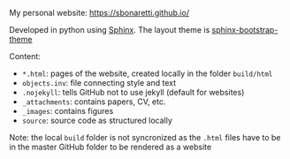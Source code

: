 My personal website: https://sbonaretti.github.io/   

Developed in python using [Sphinx](http://www.sphinx-doc.org/en/master/). The layout theme is [sphinx-bootstrap-theme](https://pypi.org/project/sphinx-bootstrap-theme/)

Content:

- `*.html`: pages of the website, created locally in the folder `build/html`  
- `objects.inv`: file connecting style and text  
- `.nojekyll`: tells GitHub not to use jekyll (default for websites)  
- `_attachments`: contains papers, CV, etc.  
- `_images`: contains figures  
- `source`: source code as structured locally  

Note: the local `build` folder is not syncronized as the `.html` files have to be in the master GitHub folder to be rendered as a website

